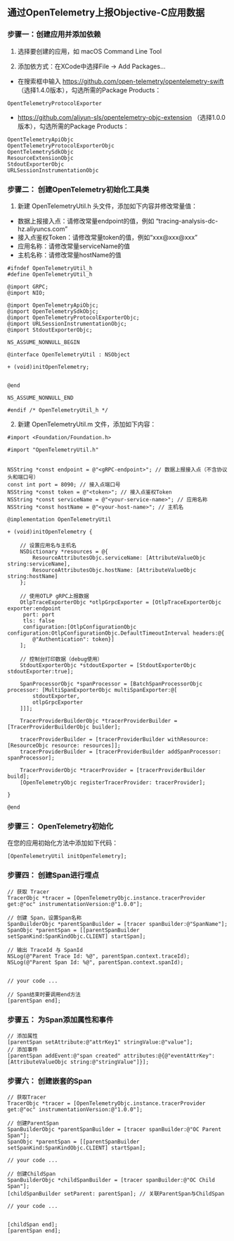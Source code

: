 ## 通过OpenTelemetry上报Objective-C应用数据

### 步骤一：创建应用并添加依赖
1. 选择要创建的应用，如 macOS Command Line Tool

2. 添加依方式：在XCode中选择File -> Add Packages...
- 在搜索框中输入 https://github.com/open-telemetry/opentelemetry-swift （选择1.4.0版本），勾选所需的Package Products：
```
OpentTelemetryProtocolExporter
```

- https://github.com/aliyun-sls/opentelemetry-objc-extension （选择1.0.0版本），勾选所需的Package Products：

```
OpentTelemetryApiObjc
OpentTelemetryProtocolExporterObjc
OpentTelemetrySdkObjc
ResourceExtensionObjc
StdoutExporterObjc
URLSessionInstrumentationObjc
```

### 步骤二： 创建OpenTelemetry初始化工具类

1. 新建 OpenTelemetryUtil.h 头文件，添加如下内容并修改常量值：

- 数据上报接入点：请修改常量endpoint的值，例如 “tracing-analysis-dc-hz.aliyuncs.com”
- 接入点鉴权Token：请修改常量token的值，例如“xxx@xxx@xxx”
- 应用名称：请修改常量serviceName的值
- 主机名称：请修改常量hostName的值
  
```
#ifndef OpenTelemetryUtil_h
#define OpenTelemetryUtil_h

@import GRPC;
@import NIO;

@import OpenTelemetryApiObjc;
@import OpenTelemetrySdkObjc;
@import OpenTelemetryProtocolExporterObjc;
@import URLSessionInstrumentationObjc;
@import StdoutExporterObjc;

NS_ASSUME_NONNULL_BEGIN

@interface OpenTelemetryUtil : NSObject

+ (void)initOpenTelemetry;


@end

NS_ASSUME_NONNULL_END

#endif /* OpenTelemetryUtil_h */

```


2. 新建 OpenTelemetryUtil.m 文件，添加如下内容：

```
#import <Foundation/Foundation.h>

#import "OpenTelemetryUtil.h"


NSString *const endpoint = @"<gRPC-endpoint>"; // 数据上报接入点（不含协议头和端口号）
const int port = 8090; // 接入点端口号
NSString *const token = @"<token>"; // 接入点鉴权Token
NSString *const serviceName = @"<your-service-name>"; // 应用名称
NSString *const hostName = @"<your-host-name>"; // 主机名

@implementation OpenTelemetryUtil

+ (void)initOpenTelemetry {
    
    // 设置应用名与主机名
    NSDictionary *resources = @{
        ResourceAttributesObjc.serviceName: [AttributeValueObjc string:serviceName],
        ResourceAttributesObjc.hostName: [AttributeValueObjc string:hostName]
    };
    
    // 使用OTLP gRPC上报数据
    OtlpTraceExporterObjc *otlpGrpcExporter = [OtlpTraceExporterObjc exporter:endpoint
     port: port
     tls: false
     configuration:[OtlpConfigurationObjc configuration:OtlpConfigurationObjc.DefaultTimeoutInterval headers:@{
        @"Authentication": token}]
    ];
    
    // 控制台打印数据（debug使用）
    StdoutExporterObjc *stdoutExporter = [StdoutExporterObjc stdoutExporter:true];
    
    SpanProcessorObjc *spanProcessor = [BatchSpanProcessorObjc processor: [MultiSpanExporterObjc multiSpanExporter:@[
        stdoutExporter,
        otlpGrpcExporter
    ]]];
    
    TracerProviderBuilderObjc *tracerProviderBuilder = [TracerProviderBuilderObjc builder];
    
    tracerProviderBuilder = [tracerProviderBuilder withResource: [ResourceObjc resource: resources]];
    tracerProviderBuilder = [tracerProviderBuilder addSpanProcessor: spanProcessor];
    
    TracerProviderObjc *tracerProvider = [tracerProviderBuilder build];
    [OpenTelemetryObjc registerTracerProvider: tracerProvider];
    
}

@end

```

### 步骤三： OpenTelemetry初始化

在您的应用初始化方法中添加如下代码：

```
[OpenTelemetryUtil initOpenTelemetry];
```


### 步骤四： 创建Span进行埋点

```
// 获取 Tracer
TracerObjc *tracer = [OpenTelemetryObjc.instance.tracerProvider get:@"oc" instrumentationVersion:@"1.0.0"];

// 创建 Span，设置Span名称
SpanBuilderObjc *parentSpanBuilder = [tracer spanBuilder:@"SpanName"];
SpanObjc *parentSpan = [[parentSpanBuilder setSpanKind:SpanKindObjc.CLIENT] startSpan];

// 输出 TraceId 与 SpanId
NSLog(@"Parent Trace Id: %@", parentSpan.context.traceId);
NSLog(@"Parent Span Id: %@", parentSpan.context.spanId);


// your code ...

// Span结束时要调用end方法
[parentSpan end];
```

### 步骤五： 为Span添加属性和事件

```
// 添加属性
[parentSpan setAttribute:@"attrKey1" stringValue:@"value"];
// 添加事件
[parentSpan addEvent:@"span created" attributes:@{@"eventAttrKey": [AttributeValueObjc string:@"stringValue"]}];
```


### 步骤六： 创建嵌套的Span
```
// 获取Tracer
TracerObjc *tracer = [OpenTelemetryObjc.instance.tracerProvider get:@"oc" instrumentationVersion:@"1.0.0"];
        
// 创建ParentSpan
SpanBuilderObjc *parentSpanBuilder = [tracer spanBuilder:@"OC Parent Span"];
SpanObjc *parentSpan = [[parentSpanBuilder setSpanKind:SpanKindObjc.CLIENT] startSpan];

// your code ...

// 创建ChildSpan
SpanBuilderObjc *childSpanBuilder = [tracer spanBuilder:@"OC Child Span"];
[childSpanBuilder setParent: parentSpan]; // 关联ParentSpan与ChildSpan

// your code ...


[childSpan end];
[parentSpan end];

```


 
